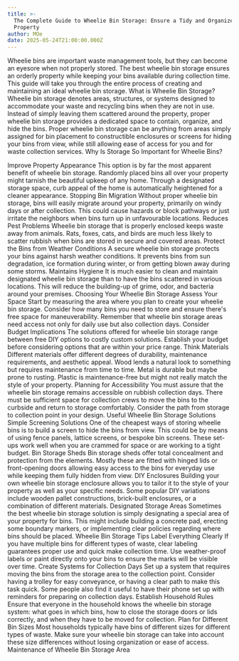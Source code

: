 ```yaml
---
title: >-
  The Complete Guide to Wheelie Bin Storage: Ensure a Tidy and Organized
  Property
author: MOe
date: 2025-05-24T21:00:00.000Z
---
```


Wheelie bins are important waste management tools, but they can become an eyesore when not properly stored. The best wheelie bin storage ensures an orderly property while keeping your bins available during collection time. This guide will take you through the entire process of creating and maintaining an ideal wheelie bin storage.
What is Wheelie Bin Storage?
Wheelie bin storage denotes areas, structures, or systems designed to accommodate your waste and recycling bins when they are not in use. Instead of simply leaving them scattered around the property, proper wheelie bin storage provides a dedicated space to contain, organize, and hide the bins. Proper wheelie bin storage can be anything from areas simply assigned for bin placement to constructible enclosures or screens for hiding your bins from view, while still allowing ease of access for you and for waste collection services.
Why Is Storage So Important for Wheelie Bins?

Improve Property Appearance
This option is by far the most apparent benefit of wheelie bin storage. Randomly placed bins all over your property might tarnish the beautiful upkeep of any home. Through a designated storage space, curb appeal of the home is automatically heightened for a cleaner appearance.
Stopping Bin Migration
Without proper wheelie bin storage, bins will easily migrate around your property, primarily on windy days or after collection. This could cause hazards or block pathways or just irritate the neighbors when bins turn up in unfavourable locations.
Reduces Pest Problems
Wheelie bin storage that is properly enclosed keeps waste away from animals. Rats, foxes, cats, and birds are much less likely to scatter rubbish when bins are stored in secure and covered areas.
Protect the Bins from Weather Conditions
A secure wheelie bin storage protects your bins against harsh weather conditions. It prevents bins from sun degradation, ice formation during winter, or from getting blown away during some storms.
Maintains Hygiene
It is much easier to clean and maintain designated wheelie bin storage than to have the bins scattered in various locations. This will reduce the building-up of grime, odor, and bacteria around your premises.
Choosing Your Wheelie Bin Storage
Assess Your Space
Start by measuring the area where you plan to create your wheelie bin storage. Consider how many bins you need to store and ensure there's free space for maneuverability. Remember that wheelie bin storage areas need access not only for daily use but also collection days.
Consider Budget Implications
The solutions offered for wheelie bin storage range between free DIY options to costly custom solutions. Establish your budget before considering options that are within your price range.
Think Materials
Different materials offer different degrees of durability, maintenance requirements, and aesthetic appeal. Wood lends a natural look to something but requires maintenance from time to time. Metal is durable but maybe prone to rusting. Plastic is maintenance-free but might not really match the style of your property.
Planning for Accessibility
You must assure that the wheelie bin storage remains accessible on rubbish collection days. There must be sufficient space for collection crews to move the bins to the curbside and return to storage comfortably. Consider the path from storage to collection point in your design.
Useful Wheelie Bin Storage Solutions
Simple Screening Solutions
One of the cheapest ways of storing wheelie bins is to build a screen to hide the bins from view. This could be by means of using fence panels, lattice screens, or bespoke bin screens. These set-ups work well when you are crammed for space or are working to a tight budget.
Bin Storage Sheds
Bin storage sheds offer total concealment and protection from the elements. Mostly these are fitted with hinged lids or front-opening doors allowing easy access to the bins for everyday use while keeping them fully hidden from view.
DIY Enclosures
Building your own wheelie bin storage enclosure allows you to tailor it to the style of your property as well as your specific needs. Some popular DIY variations include wooden pallet constructions, brick-built enclosures, or a combination of different materials.
Designated Storage Areas
Sometimes the best wheelie bin storage solution is simply designating a special area of your property for bins. This might include building a concrete pad, erecting some boundary markers, or implementing clear policies regarding where bins should be placed.
Wheelie Bin Storage Tips
Label Everything Clearly
If you have multiple bins for different types of waste, clear labeling guarantees proper use and quick make collection time. Use weather-proof labels or paint directly onto your bins to ensure the marks will be visible over time.
Create Systems for Collection Days
Set up a system that requires moving the bins from the storage area to the collection point. Consider having a trolley for easy conveyance, or having a clear path to make this task quick. Some people also find it useful to have their phone set up with reminders for preparing on collection days.
Establish Household Rules
Ensure that everyone in the household knows the wheelie bin storage system: what goes in which bins, how to close the storage doors or lids correctly, and when they have to be moved for collection.
Plan for Different Bin Sizes
Most households typically have bins of different sizes for different types of waste. Make sure your wheelie bin storage can take into account these size differences without losing organization or ease of access.
Maintenance of Wheelie Bin Storage Area
